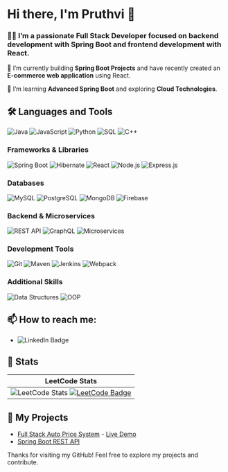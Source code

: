 # Hi there, I'm Pruthvi 👋

### 👨‍💻 I’m a passionate **Full Stack Developer** focused on backend development with **Spring Boot** and frontend development with **React**.

🔭 I’m currently building **Spring Boot Projects** and have recently created an **E-commerce web application** using React.

🌱 I’m learning **Advanced Spring Boot** and exploring **Cloud Technologies**.

## 🛠️ Languages and Tools

![Java](https://img.shields.io/badge/Java-007396?style=for-the-badge&logo=java&logoColor=white)
![JavaScript](https://img.shields.io/badge/JavaScript-F7DF1E?style=for-the-badge&logo=javascript&logoColor=black)
![Python](https://img.shields.io/badge/Python-3776AB?style=for-the-badge&logo=python&logoColor=white)
![SQL](https://img.shields.io/badge/SQL-336791?style=for-the-badge&logo=postgresql&logoColor=white)
![C++](https://img.shields.io/badge/C%2B%2B-00599C?style=for-the-badge&logo=c%2B%2B&logoColor=white)

### Frameworks & Libraries
![Spring Boot](https://img.shields.io/badge/Spring%20Boot-6DB33F?style=for-the-badge&logo=springboot&logoColor=white)
![Hibernate](https://img.shields.io/badge/Hibernate-59666C?style=for-the-badge&logo=hibernate&logoColor=white)
![React](https://img.shields.io/badge/React-61DAFB?style=for-the-badge&logo=react&logoColor=black)
![Node.js](https://img.shields.io/badge/Node.js-339933?style=for-the-badge&logo=nodedotjs&logoColor=white)
![Express.js](https://img.shields.io/badge/Express.js-000000?style=for-the-badge&logo=express&logoColor=white)

### Databases
![MySQL](https://img.shields.io/badge/MySQL-4479A1?style=for-the-badge&logo=mysql&logoColor=white)
![PostgreSQL](https://img.shields.io/badge/PostgreSQL-4169E1?style=for-the-badge&logo=postgresql&logoColor=white)
![MongoDB](https://img.shields.io/badge/MongoDB-47A248?style=for-the-badge&logo=mongodb&logoColor=white)
![Firebase](https://img.shields.io/badge/Firebase-FFCA28?style=for-the-badge&logo=firebase&logoColor=black)

### Backend & Microservices
![REST API](https://img.shields.io/badge/REST-02569B?style=for-the-badge&logo=rest&logoColor=white)
![GraphQL](https://img.shields.io/badge/GraphQL-E10098?style=for-the-badge&logo=graphql&logoColor=white)
![Microservices](https://img.shields.io/badge/Microservices-2C8EBB?style=for-the-badge&logo=cloud&logoColor=white)

### Development Tools
![Git](https://img.shields.io/badge/Git-F05032?style=for-the-badge&logo=git&logoColor=white)
![Maven](https://img.shields.io/badge/Maven-C71A36?style=for-the-badge&logo=apachemaven&logoColor=white)
![Jenkins](https://img.shields.io/badge/Jenkins-D24939?style=for-the-badge&logo=jenkins&logoColor=white)
![Webpack](https://img.shields.io/badge/Webpack-8DD6F9?style=for-the-badge&logo=webpack&logoColor=black)

### Additional Skills
![Data Structures](https://img.shields.io/badge/Data%20Structures-4A90E2?style=for-the-badge&logo=algorithms&logoColor=white)
![OOP](https://img.shields.io/badge/Object%20Oriented%20Programming-FF6F61?style=for-the-badge&logo=programming&logoColor=white)


## 📫 How to reach me:
- ![LinkedIn Badge](https://img.shields.io/badge/LinkedIn-Pruthvi%20Singama-blue?style=flat-square&logo=linkedin&logoColor=white)

## 🚀 Stats

| **LeetCode Stats** |
|---------------------|
| ![LeetCode Stats](https://leetcard.jacoblin.cool/Singam_007?theme=dark&font=robot&extension=leetcode) [![LeetCode Badge](https://img.shields.io/badge/LeetCode-Singam_007-orange?style=flat-square&logo=leetcode&logoColor=white)](https://leetcode.com/u/Singam_007/)| 



## 🌱 My Projects
- [Full Stack Auto Price System](https://github.com/PruthviSingama/Auto-Price-System) - [Live Demo](https://autopricesystem.netlify.app/)
- [Spring Boot REST API](https://github.com/PruthviSingama/SpringBoot-API)

Thanks for visiting my GitHub! Feel free to explore my projects and contribute.
